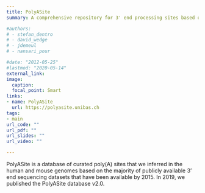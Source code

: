 ```yaml
---
title: PolyASite
summary: A comprehensive repository for 3' end processing sites based on a uniform analysis of a large number of 3' end sequencing data sets.

#authors:
# - stefan_dentro
# - david_wedge
# - jdemeul
# - nansari_pour

#date: "2012-05-25"
#lastmod: "2020-05-14"
external_link: 
image:
  caption: 
  focal_point: Smart
links:
- name: PolyASite
  url: https://polyasite.unibas.ch
tags:
- main
url_code: ""
url_pdf: ""
url_slides: ""
url_video: ""

---
```


PolyASite is a database of curated poly(A) sites that we inferred in the human and mouse genomes based on the majority of publicly available 3’ end sequencing datasets that have been available by 2015. In 2019, we published the PolyASite database v2.0. 
